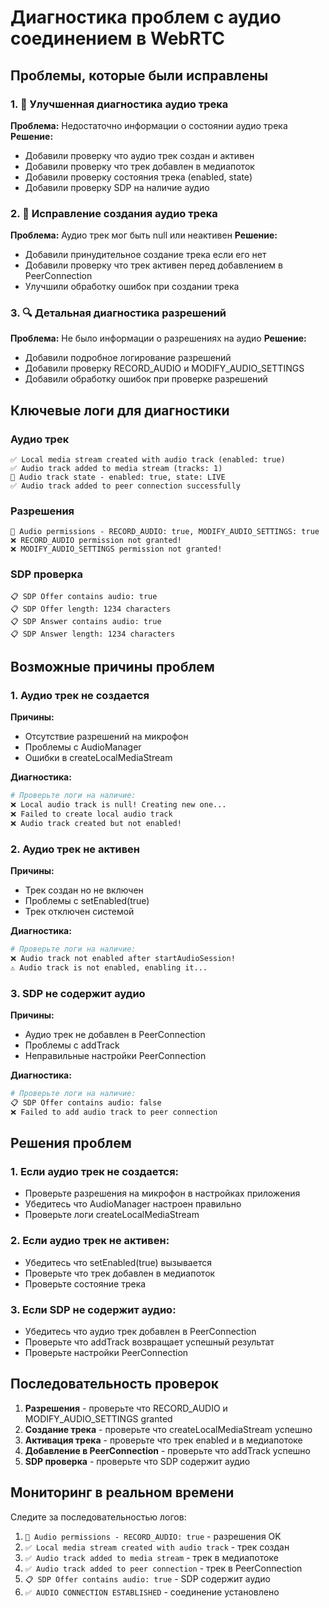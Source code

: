 # Диагностика проблем с аудио соединением в WebRTC

## Проблемы, которые были исправлены

### 1. 🔧 **Улучшенная диагностика аудио трека**
**Проблема:** Недостаточно информации о состоянии аудио трека
**Решение:**
- Добавили проверку что аудио трек создан и активен
- Добавили проверку что трек добавлен в медиапоток
- Добавили проверку состояния трека (enabled, state)
- Добавили проверку SDP на наличие аудио

### 2. 🎤 **Исправление создания аудио трека**
**Проблема:** Аудио трек мог быть null или неактивен
**Решение:**
- Добавили принудительное создание трека если его нет
- Добавили проверку что трек активен перед добавлением в PeerConnection
- Улучшили обработку ошибок при создании трека

### 3. 🔍 **Детальная диагностика разрешений**
**Проблема:** Не было информации о разрешениях на аудио
**Решение:**
- Добавили подробное логирование разрешений
- Добавили проверку RECORD_AUDIO и MODIFY_AUDIO_SETTINGS
- Добавили обработку ошибок при проверке разрешений

## Ключевые логи для диагностики

### Аудио трек
```
✅ Local media stream created with audio track (enabled: true)
✅ Audio track added to media stream (tracks: 1)
🎤 Audio track state - enabled: true, state: LIVE
✅ Audio track added to peer connection successfully
```

### Разрешения
```
🎤 Audio permissions - RECORD_AUDIO: true, MODIFY_AUDIO_SETTINGS: true
❌ RECORD_AUDIO permission not granted!
❌ MODIFY_AUDIO_SETTINGS permission not granted!
```

### SDP проверка
```
📋 SDP Offer contains audio: true
📋 SDP Offer length: 1234 characters
📋 SDP Answer contains audio: true
📋 SDP Answer length: 1234 characters
```

## Возможные причины проблем

### 1. **Аудио трек не создается**
**Причины:**
- Отсутствие разрешений на микрофон
- Проблемы с AudioManager
- Ошибки в createLocalMediaStream

**Диагностика:**
```bash
# Проверьте логи на наличие:
❌ Local audio track is null! Creating new one...
❌ Failed to create local audio track
❌ Audio track created but not enabled!
```

### 2. **Аудио трек не активен**
**Причины:**
- Трек создан но не включен
- Проблемы с setEnabled(true)
- Трек отключен системой

**Диагностика:**
```bash
# Проверьте логи на наличие:
❌ Audio track not enabled after startAudioSession!
⚠️ Audio track is not enabled, enabling it...
```

### 3. **SDP не содержит аудио**
**Причины:**
- Аудио трек не добавлен в PeerConnection
- Проблемы с addTrack
- Неправильные настройки PeerConnection

**Диагностика:**
```bash
# Проверьте логи на наличие:
📋 SDP Offer contains audio: false
❌ Failed to add audio track to peer connection
```

## Решения проблем

### 1. **Если аудио трек не создается:**
- Проверьте разрешения на микрофон в настройках приложения
- Убедитесь что AudioManager настроен правильно
- Проверьте логи createLocalMediaStream

### 2. **Если аудио трек не активен:**
- Убедитесь что setEnabled(true) вызывается
- Проверьте что трек добавлен в медиапоток
- Проверьте состояние трека

### 3. **Если SDP не содержит аудио:**
- Убедитесь что аудио трек добавлен в PeerConnection
- Проверьте что addTrack возвращает успешный результат
- Проверьте настройки PeerConnection

## Последовательность проверок

1. **Разрешения** - проверьте что RECORD_AUDIO и MODIFY_AUDIO_SETTINGS granted
2. **Создание трека** - проверьте что createLocalMediaStream успешно
3. **Активация трека** - проверьте что трек enabled и в медиапотоке
4. **Добавление в PeerConnection** - проверьте что addTrack успешно
5. **SDP проверка** - проверьте что SDP содержит аудио

## Мониторинг в реальном времени

Следите за последовательностью логов:
1. `🎤 Audio permissions - RECORD_AUDIO: true` - разрешения OK
2. `✅ Local media stream created with audio track` - трек создан
3. `✅ Audio track added to media stream` - трек в медиапотоке
4. `✅ Audio track added to peer connection` - трек в PeerConnection
5. `📋 SDP Offer contains audio: true` - SDP содержит аудио
6. `✅ AUDIO CONNECTION ESTABLISHED` - соединение установлено

